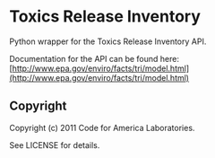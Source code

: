 Toxics Release Inventory
========================

Python wrapper for the Toxics Release Inventory API.

Documentation for the API can be found here: [http://www.epa.gov/enviro/facts/tri/model.html](http://www.epa.gov/enviro/facts/tri/model.html)


Copyright
---------

Copyright (c) 2011 Code for America Laboratories.

See LICENSE for details.
